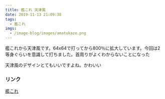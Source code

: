 ```yaml
---
title: 艦これ 天津風
date: 2019-11-13 21:09:38
tags:
  - 艦これ
imgs:
  - /image-blog/images/amatukaze.png
---
```



艦これから天津風です。64x64で打ってから800％に拡大しています。今回は2等身ぐらいを意識して打ちました。首周りがよくわからないことになった

天津風のデザインとてもいいですよね。かわいい


### リンク
[艦これ](http://www.dmm.com/netgame/feature/kancolle.html)
